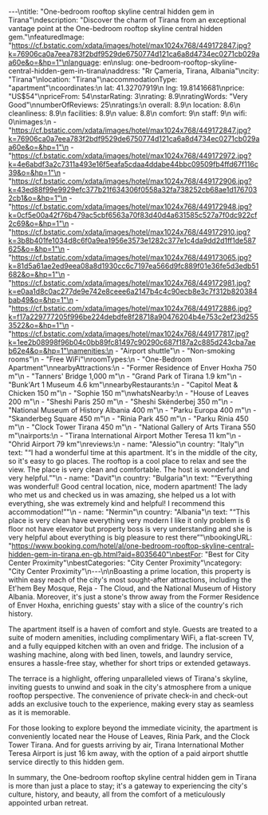 ---\ntitle: "One-bedroom rooftop skyline central hidden gem in Tirana"\ndescription: "Discover the charm of Tirana from an exceptional vantage point at the One-bedroom rooftop skyline central hidden gem."\nfeaturedImage: "https://cf.bstatic.com/xdata/images/hotel/max1024x768/449172847.jpg?k=76906ca0a7eea783f2bdf9529de6750774d121ca6a8d4734ec0271cb029aa60e&o=&hp=1"\nlanguage: en\nslug: one-bedroom-rooftop-skyline-central-hidden-gem-in-tirana\naddress: "Rr Çameria, Tirana, Albania"\ncity: "Tirana"\nlocation: "Tirana"\naccommodationType: "apartment"\ncoordinates:\n  lat: 41.32707919\n  lng: 19.81416681\nprice: "US$54"\npriceFrom: 54\nstarRating: 3\nrating: 8.9\nratingWords: "Very Good"\nnumberOfReviews: 25\nratings:\n  overall: 8.9\n  location: 8.6\n  cleanliness: 8.9\n  facilities: 8.9\n  value: 8.8\n  comfort: 9\n  staff: 9\n  wifi: 0\nimages:\n  - "https://cf.bstatic.com/xdata/images/hotel/max1024x768/449172847.jpg?k=76906ca0a7eea783f2bdf9529de6750774d121ca6a8d4734ec0271cb029aa60e&o=&hp=1"\n  - "https://cf.bstatic.com/xdata/images/hotel/max1024x768/449172972.jpg?k=4e6abdf3a2c7311a493e16f5eafa5cdaa4ddabe44bbc09509fb4ffd67f116c39&o=&hp=1"\n  - "https://cf.bstatic.com/xdata/images/hotel/max1024x768/449172906.jpg?k=43ed88f99e9929efc377b21f634306f0558a32fa738252cb68ae1d1767032cb1&o=&hp=1"\n  - "https://cf.bstatic.com/xdata/images/hotel/max1024x768/449172948.jpg?k=0cf5e00a42f76b479ac5cbf6563a70f83d40d4a631585c527a7f0dc922cf2c69&o=&hp=1"\n  - "https://cf.bstatic.com/xdata/images/hotel/max1024x768/449172910.jpg?k=3b8b401fe1034d8c6f0a9ea1956e3573e1282c377e1c4da9dd2d1ff1de587625&o=&hp=1"\n  - "https://cf.bstatic.com/xdata/images/hotel/max1024x768/449173065.jpg?k=81d5a61ae2ed9eea08a8d1930cc6c7197ea566d9fc889f01e36fe5d3edb51682&o=&hp=1"\n  - "https://cf.bstatic.com/xdata/images/hotel/max1024x768/449172981.jpg?k=e0aa1d8c0ac277de9e742e8ceee6a2147b4c4c90ecb8e3c7f312b820384bab49&o=&hp=1"\n  - "https://cf.bstatic.com/xdata/images/hotel/max1024x768/449172886.jpg?k=f17a229777205f996be224debdfe8f28718a90476204b4e753c2ef23d2553522&o=&hp=1"\n  - "https://cf.bstatic.com/xdata/images/hotel/max1024x768/449177817.jpg?k=1ee2b08998f96b04c0bb89fc81497c90290c687f187a2c885d243cba7aeb62e4&o=&hp=1"\namenities:\n  - "Airport shuttle"\n  - "Non-smoking rooms"\n  - "Free WiFi"\nroomTypes:\n  - "One-Bedroom Apartment"\nnearbyAttractions:\n  - "Former Residence of Enver Hoxha 750 m"\n  - "Tanners' Bridge 1,000 m"\n  - "Grand Park of Tirana 1.9 km"\n  - "Bunk'Art 1 Museum 4.6 km"\nnearbyRestaurants:\n  - "Capitol Meat & Chicken 150 m"\n  - "Sophie 150 m"\nwhatsNearby:\n  - "House of Leaves 200 m"\n  - "Sheshi Paris 250 m"\n  - "Sheshi Skënderbej 350 m"\n  - "National Museum of History Albania 400 m"\n  - "Parku Europa 400 m"\n  - "Skanderbeg Square 450 m"\n  - "Rinia Park 450 m"\n  - "Parku Rinia 450 m"\n  - "Clock Tower Tirana 450 m"\n  - "National Gallery of Arts Tirana 550 m"\nairports:\n  - "Tirana International Airport Mother Teresa 11 km"\n  - "Ohrid Airport 79 km"\nreviews:\n  - name: "Alessio"\n    country: "Italy"\n    text: "“I had a wonderful time at this apartment. It's in the middle of the city, so it's easy to go places. The rooftop is a cool place to relax and see the view. The place is very clean and comfortable. The host is wonderful and very helpful.”"\n  - name: "Davit"\n    country: "Bulgaria"\n    text: "“Everything was wonderful! Good central location, nice, modern apartment! The lady who met us and checked us in was amazing, she helped us a lot with everything, she was extremely kind and helpful! I recommend this accommodation!”"\n  - name: "Nermin"\n    country: "Albania"\n    text: "“This place is very clean have everything very modern I like it only problem is 6 floor not have elevator but property boss is very understanding and she is very helpful about everything is big pleasure to rest there”"\nbookingURL: "https://www.booking.com/hotel/al/one-bedroom-rooftop-skyline-central-hidden-gem-in-tirana.en-gb.html?aid=8035640"\nbestFor: "Best for City Center Proximity"\nbestCategories: "City Center Proximity"\ncategory: "City Center Proximity"\n---\n\nBoasting a prime location, this property is within easy reach of the city's most sought-after attractions, including the Et'hem Bey Mosque, Reja - The Cloud, and the National Museum of History Albania. Moreover, it's just a stone's throw away from the Former Residence of Enver Hoxha, enriching guests' stay with a slice of the country's rich history.

The apartment itself is a haven of comfort and style. Guests are treated to a suite of modern amenities, including complimentary WiFi, a flat-screen TV, and a fully equipped kitchen with an oven and fridge. The inclusion of a washing machine, along with bed linen, towels, and laundry service, ensures a hassle-free stay, whether for short trips or extended getaways.

The terrace is a highlight, offering unparalleled views of Tirana's skyline, inviting guests to unwind and soak in the city's atmosphere from a unique rooftop perspective. The convenience of private check-in and check-out adds an exclusive touch to the experience, making every stay as seamless as it is memorable.

For those looking to explore beyond the immediate vicinity, the apartment is conveniently located near the House of Leaves, Rinia Park, and the Clock Tower Tirana. And for guests arriving by air, Tirana International Mother Teresa Airport is just 16 km away, with the option of a paid airport shuttle service directly to this hidden gem.

In summary, the One-bedroom rooftop skyline central hidden gem in Tirana is more than just a place to stay; it's a gateway to experiencing the city's culture, history, and beauty, all from the comfort of a meticulously appointed urban retreat.